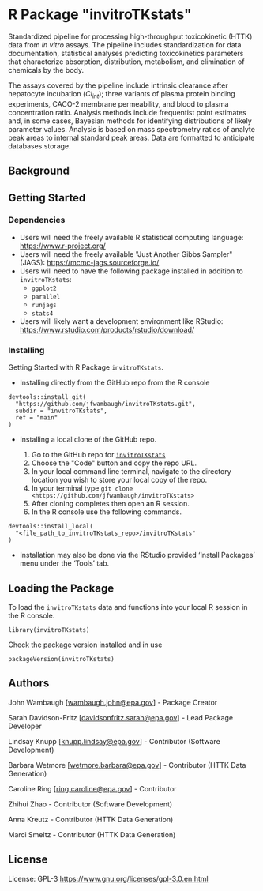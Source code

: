 # R Package "invitroTKstats"

Standardized pipeline for processing high-throughput toxicokinetic (HTTK) data from *in vitro* assays.  The pipeline includes standardization for data documentation, statistical analyses predicting toxicokinetics parameters that characterize absorption, distribution, metabolism, and elimination of chemicals by the body.

The assays covered by the pipeline include intrinsic clearance after hepatocyte incubation ($Cl_{int}$); three variants of plasma protein binding experiments, CACO-2 membrane permeability, and blood to plasma concentration ratio. Analysis methods include frequentist point estimates and, in some cases, Bayesian methods for identifying distributions of likely parameter values. Analysis is based on mass spectrometry ratios of analyte peak areas to internal standard peak areas. Data are formatted to anticipate databases storage.

## Background

## Getting Started

### Dependencies

* Users will need the freely available R statistical computing language: <https://www.r-project.org/>
* Users will need the freely available "Just Another Gibbs Sampler" (JAGS):
<https://mcmc-jags.sourceforge.io/>
* Users will need to have the following package installed in addition to
`invitroTKstats`:
  * `ggplot2`
  * `parallel`
  * `runjags`
  * `stats4`
* Users will likely want a development environment like RStudio: <https://www.rstudio.com/products/rstudio/download/>

### Installing

Getting Started with R Package `invitroTKstats`.

* Installing directly from the GitHub repo from the R console

```
devtools::install_git(
  "https://github.com/jfwambaugh/invitroTKstats.git",
  subdir = "invitroTKstats",
  ref = "main"
)
```

* Installing a local clone of the GitHub repo.
  
  1. Go to the GitHub repo for
  [`invitroTKstats`](https://github.com/jfwambaugh/invitroTKstats)
  2. Choose the "Code" button and copy the repo URL.
  3. In your local command line terminal, navigate to the directory location you wish to store your local copy of the repo.
  4. In your terminal type `git clone <https://github.com/jfwambaugh/invitroTKstats>`
  4. After cloning completes then open an R session.
  5. In the R console use the following commands.
  
```
devtools::install_local(
  "<file_path_to_invitroTKstats_repo>/invitroTKstats"
)
```

* Installation may also be done via the RStudio provided ‘Install Packages’ menu
under the ‘Tools’ tab.

## Loading the Package

To load the `invitroTKstats` data and functions into your local R session in
the R console.

```
library(invitroTKstats)
```

Check the package version installed and in use 

```
packageVersion(invitroTKstats)
```

## Authors

John Wambaugh [wambaugh.john@epa.gov] - Package Creator 

Sarah Davidson-Fritz [davidsonfritz.sarah@epa.gov] - Lead Package Developer

Lindsay Knupp [knupp.lindsay@epa.gov] - Contributor (Software Development)

Barbara Wetmore [wetmore.barbara@epa.gov] - Contributor (HTTK Data Generation)

Caroline Ring [ring.caroline@epa.gov] - Contributor

Zhihui Zhao - Contributor (Software Development)

Anna Kreutz - Contributor (HTTK Data Generation)

Marci Smeltz - Contributor (HTTK Data Generation)

## License

License: GPL-3 <https://www.gnu.org/licenses/gpl-3.0.en.html>
